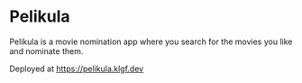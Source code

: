 # Pelikula

Pelikula is a movie nomination app where you search for the movies you like and nominate them.

Deployed at
https://pelikula.klgf.dev
